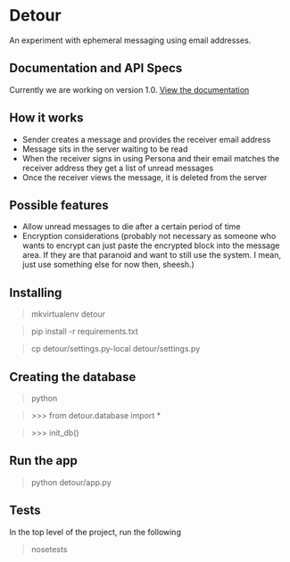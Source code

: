 # Detour

An experiment with ephemeral messaging using email addresses.

## Documentation and API Specs

Currently we are working on version 1.0. [View the documentation](https://github.com/ednapiranha/detour/tree/flask/docs)

## How it works

* Sender creates a message and provides the receiver email address
* Message sits in the server waiting to be read
* When the receiver signs in using Persona and their email matches the receiver address they get a list of unread messages
* Once the receiver views the message, it is deleted from the server

## Possible features

* Allow unread messages to die after a certain period of time
* Encryption considerations (probably not necessary as someone who wants to encrypt can just paste the encrypted block into the message area. If they are that paranoid and want to still use the system. I mean, just use something else for now then, sheesh.)

## Installing

> mkvirtualenv detour

> pip install -r requirements.txt

> cp detour/settings.py-local detour/settings.py

## Creating the database

> python

> \>>> from detour.database import *

> \>>> init_db()

## Run the app

> python detour/app.py

## Tests

In the top level of the project, run the following

> nosetests
